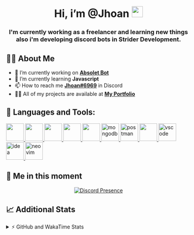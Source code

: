 <h1 align="center">Hi, i’m @Jhoan <img src="https://i.imgur.com/ILVRpZm.gif" width="30px"></h1>
<h3 align="center">I'm currently working as a freelancer and learning new things also i'm developing discord bots in Strider Development.</h3>

## 🙋‍♂️ About Me

- 🔭 I’m currently working on **[Absolet Bot](https://strider.cloud)**
- 🌱 I’m currently learning **Javascript**
- 📫 How to reach me **[Jhoan#6969](https://jhoan.monster/)** in Discord
- 👨‍💻 All of my projects are available at **[My Portfolio](https://jhoan.monster)**

## 🚀 Languages and Tools:
<p align="left"> 
    <a href="https://developer.mozilla.org/en-US/docs/Web/JavaScript" target="_blank"> <img src="https://img.icons8.com/color/48/000000/javascript.png" width="48" height="48"/> </a> 
    <a href="https://www.w3.org/html/" target="_blank"> <img src="https://img.icons8.com/color/48/000000/html-5.png" width="48" height="48"/> </a> 
    <a href="https://www.w3schools.com/css/" target="_blank"> <img src="https://img.icons8.com/color/48/000000/css3.png" width="48" height="48"/> </a> 
    <a href="https://getbootstrap.com" target="_blank"> <img src="https://img.icons8.com/color/48/000000/bootstrap.png" width="48" height="48"/> </a> 
    <a href="https://nodejs.org" target="_blank"> <img src="https://i.imgur.com/XX8lvL7.png" width="48" height="48"/> </a> 
    <a href="https://www.mongodb.com/" target="_blank"> <img src="https://i.imgur.com/nRtS3AN.png" alt="mongodb" width="48" height="48"/> </a> 
    <a href="https://postman.com" target="_blank"> <img src="https://www.vectorlogo.zone/logos/getpostman/getpostman-icon.svg" alt="postman" width="48" height="48"/> </a>   
    <a href="https://git-scm.com/" target="_blank"> <img src="https://img.icons8.com/color/48/000000/git.png" width="48" height="48"/> </a> 
    <a href="https://code.visualstudio.com" target="_blank" > <img src="https://upload.wikimedia.org/wikipedia/commons/thumb/9/9a/Visual_Studio_Code_1.35_icon.svg/2048px-Visual_Studio_Code_1.35_icon.svg.png" alt="vscode" width="48" height="48"> </a>
    <a href="https://www.jetbrains.com/es-es/idea/" target="_blank" > <img src="https://resources.jetbrains.com/storage/products/intellij-idea/img/meta/intellij-idea_logo_300x300.png" alt="idea" width="48" height="48"> </a>
    <a href="https://neovim.io" target="_blank"> <img src="https://icons.iconarchive.com/icons/papirus-team/papirus-apps/512/nvim-icon.png" alt="neovim" width="48" height="48"/> </a>
</p>
  
## 👤 Me in this moment
<p align="center">
    <a href="https://discord.com/users/852617426591154177" target="_blank" rel="nofollow">
        <img src="https://lanyard-profile-readme.vercel.app/api/852617426591154177?idleMessage=Probably%20coding%20Absolet..." alt="Discord Presence" align="center">
    </a>
</p>

## 📈 Additional Stats
<details>
    <summary>⚡ GitHub and WakaTime Stats</summary>
    <br/>

<!--START_SECTION:waka-->
![Code Time](http://img.shields.io/badge/Code%20Time-89%20hrs%2055%20mins-blue)

**🐱 My GitHub Data** 

> 🏆 376 Contributions in the Year 2022
 > 
> 📦 20.4 kB Used in GitHub's Storage 
 > 
> 💼 Opted to Hire
 > 
> 📜 4 Public Repositories 
 > 
> 🔑 12 Private Repositories  
 > 
**I'm a Night 🦉** 

```text
🌞 Morning    30 commits     ██░░░░░░░░░░░░░░░░░░░░░░░   7.75% 
🌆 Daytime    161 commits    ██████████░░░░░░░░░░░░░░░   41.6% 
🌃 Evening    164 commits    ██████████░░░░░░░░░░░░░░░   42.38% 
🌙 Night      32 commits     ██░░░░░░░░░░░░░░░░░░░░░░░   8.27%

```
📅 **I'm Most Productive on Saturday** 

```text
Monday       65 commits     ████░░░░░░░░░░░░░░░░░░░░░   16.8% 
Tuesday      47 commits     ███░░░░░░░░░░░░░░░░░░░░░░   12.14% 
Wednesday    68 commits     ████░░░░░░░░░░░░░░░░░░░░░   17.57% 
Thursday     20 commits     █░░░░░░░░░░░░░░░░░░░░░░░░   5.17% 
Friday       18 commits     █░░░░░░░░░░░░░░░░░░░░░░░░   4.65% 
Saturday     109 commits    ███████░░░░░░░░░░░░░░░░░░   28.17% 
Sunday       60 commits     ████░░░░░░░░░░░░░░░░░░░░░   15.5%

```


📊 **This Week I Spent My Time On** 

```text
⌚︎ Time Zone: America/Bogota

💬 Programming Languages: 
JavaScript               5 hrs 28 mins       █████████████░░░░░░░░░░░░   54.38% 
EJS                      3 hrs 1 min         ███████░░░░░░░░░░░░░░░░░░   30.0% 
Markdown                 22 mins             █░░░░░░░░░░░░░░░░░░░░░░░░   3.77% 
CSS                      21 mins             █░░░░░░░░░░░░░░░░░░░░░░░░   3.63% 
JSON                     19 mins             ░░░░░░░░░░░░░░░░░░░░░░░░░   3.19%

🔥 Editors: 
VS Code                  9 hrs 53 mins       ████████████████████████░   98.32% 
Neovim                   10 mins             ░░░░░░░░░░░░░░░░░░░░░░░░░   1.68%

🐱‍💻 Projects: 
Fium Bot                 8 hrs 6 mins        ████████████████████░░░░░   80.67% 
Unknown Project          44 mins             █░░░░░░░░░░░░░░░░░░░░░░░░   7.4% 
omegleLocator            36 mins             █░░░░░░░░░░░░░░░░░░░░░░░░   6.11% 
Cloudly                  33 mins             █░░░░░░░░░░░░░░░░░░░░░░░░   5.57% 
Strider System           1 min               ░░░░░░░░░░░░░░░░░░░░░░░░░   0.25%

💻 Operating System: 
Linux                    10 hrs 3 mins       █████████████████████████   100.0%

```

**I Mostly Code in JavaScript** 

```text
JavaScript               9 repos             █████████████████░░░░░░░░   69.23% 
Java                     2 repos             ███░░░░░░░░░░░░░░░░░░░░░░   15.38% 
SCSS                     1 repo              ██░░░░░░░░░░░░░░░░░░░░░░░   7.69% 
TypeScript               1 repo              ██░░░░░░░░░░░░░░░░░░░░░░░   7.69%

```



 Last Updated on 18/05/2022 17:30:35 UTC
<!--END_SECTION:waka-->
</details>
